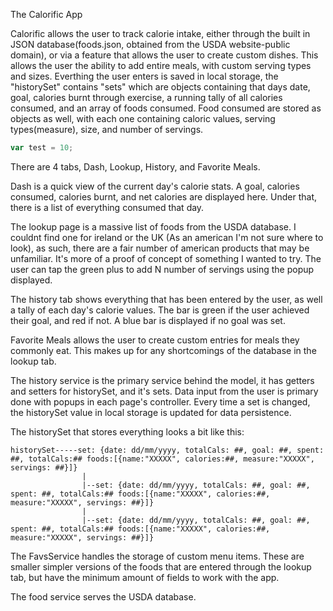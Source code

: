 The Calorific App

Calorific allows the user to track calorie intake, either through the built in JSON database(foods.json, obtained from the USDA website-public domain), or via a feature that allows the user to create custom dishes. This allows the user the ability to add entire meals, with custom serving types and sizes. Everthing the user enters is saved in local storage, the "historySet" contains "sets" which are objects containing that days date, goal, calories burnt through exercise, a running tally of all calories consumed, and an array of foods consumed. Food consumed are stored as objects as well, with each one containing caloric values, serving types(measure), size, and number of servings.

```js
var test = 10;
```
There are 4 tabs, Dash, Lookup, History, and Favorite Meals.

Dash is a quick view of the current day's calorie stats. A goal, calories consumed, calories burnt, and net calories are displayed here. Under that, there is a list of everything consumed that day.

The lookup page is a massive list of foods from the USDA database. I couldnt find one for ireland or the UK (As an american I'm not sure where to look), as such, there are a fair number of american products that may be unfamiliar. It's more of a proof of concept of something I wanted to try. The user can tap the green plus to add N number of servings using the popup displayed.

The history tab shows everything that has been entered by the user, as well a tally of each day's calorie values. The bar is green if the user achieved their goal, and red if not. A blue bar is displayed if no goal was set.

Favorite Meals allows the user to create custom entries for meals they commonly eat. This makes up for any shortcomings of the database in the lookup tab.



The history service is the primary service behind the model, it has getters and setters for historySet, and it's sets. Data input from the user is primary done with popups in each page's controller. Every time a set is changed, the historySet value in local storage is updated for data persistence.

The historySet that stores everything looks a bit like this:
```
historySet-----set: {date: dd/mm/yyyy, totalCals: ##, goal: ##, spent: ##, totalCals:## foods:[{name:"XXXXX", calories:##, measure:"XXXXX", servings: ##}]}
				|
				|--set: {date: dd/mm/yyyy, totalCals: ##, goal: ##, spent: ##, totalCals:## foods:[{name:"XXXXX", calories:##, measure:"XXXXX", servings: ##}]}
				|
				|--set: {date: dd/mm/yyyy, totalCals: ##, goal: ##, spent: ##, totalCals:## foods:[{name:"XXXXX", calories:##, measure:"XXXXX", servings: ##}]}
```
	

The FavsService handles the storage of custom menu items. These are smaller simpler versions of the foods that are entered through the lookup tab, but have the minimum amount of fields to work with the app.  

The food service serves the USDA database.
